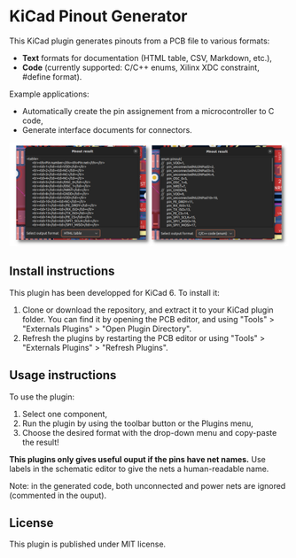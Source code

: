 # KiCad Pinout Generator

This KiCad plugin generates pinouts from a PCB file to various formats:
* **Text** formats for documentation (HTML table, CSV, Markdown, etc.),
* **Code** (currently supported: C/C++ enums, Xilinx XDC constraint, #define format).

Example applications:
* Automatically create the pin assignement from a microcontroller to C code,
* Generate interface documents for connectors.

![HTML and C sample output](./pictures/sample_output.png)

## Install instructions

This plugin has been developped for KiCad 6.
To install it:
1. Clone or download the repository, and extract it to your KiCad plugin folder. You can find it by opening the PCB editor, and using "Tools" > "Externals Plugins" > "Open Plugin Directory".
2. Refresh the plugins by restarting the PCB editor or using "Tools" > "Externals Plugins" > "Refresh Plugins".

## Usage instructions

To use the plugin:
1. Select one component,
2. Run the plugin by using the toolbar button or the Plugins menu,
3. Choose the desired format with the drop-down menu and copy-paste the result!

**This plugins only gives useful ouput if the pins have net names.** Use labels in the schematic editor to give the nets a human-readable name.

Note: in the generated code, both unconnected and power nets are ignored (commented in the ouput).

## License

This plugin is published under MIT license.
